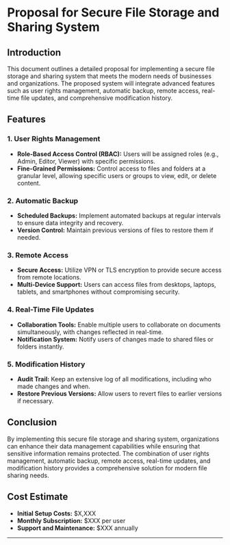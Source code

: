 # Proposal for Secure File Storage and Sharing System

## Introduction
This document outlines a detailed proposal for implementing a secure file storage and sharing system that meets the modern needs of businesses and organizations. The proposed system will integrate advanced features such as user rights management, automatic backup, remote access, real-time file updates, and comprehensive modification history.

## Features

### 1. User Rights Management
- **Role-Based Access Control (RBAC):** Users will be assigned roles (e.g., Admin, Editor, Viewer) with specific permissions.
- **Fine-Grained Permissions:** Control access to files and folders at a granular level, allowing specific users or groups to view, edit, or delete content.

### 2. Automatic Backup
- **Scheduled Backups:** Implement automated backups at regular intervals to ensure data integrity and recovery.
- **Version Control:** Maintain previous versions of files to restore them if needed.

### 3. Remote Access
- **Secure Access:** Utilize VPN or TLS encryption to provide secure access from remote locations.
- **Multi-Device Support:** Users can access files from desktops, laptops, tablets, and smartphones without compromising security.

### 4. Real-Time File Updates
- **Collaboration Tools:** Enable multiple users to collaborate on documents simultaneously, with changes reflected in real-time.
- **Notification System:** Notify users of changes made to shared files or folders instantly.

### 5. Modification History
- **Audit Trail:** Keep an extensive log of all modifications, including who made changes and when.
- **Restore Previous Versions:** Allow users to revert files to earlier versions if necessary.

## Conclusion
By implementing this secure file storage and sharing system, organizations can enhance their data management capabilities while ensuring that sensitive information remains protected. The combination of user rights management, automatic backup, remote access, real-time updates, and modification history provides a comprehensive solution for modern file sharing needs.

## Cost Estimate
- **Initial Setup Costs:** $X,XXX
- **Monthly Subscription:** $XXX per user
- **Support and Maintenance:** $XXX annually

---